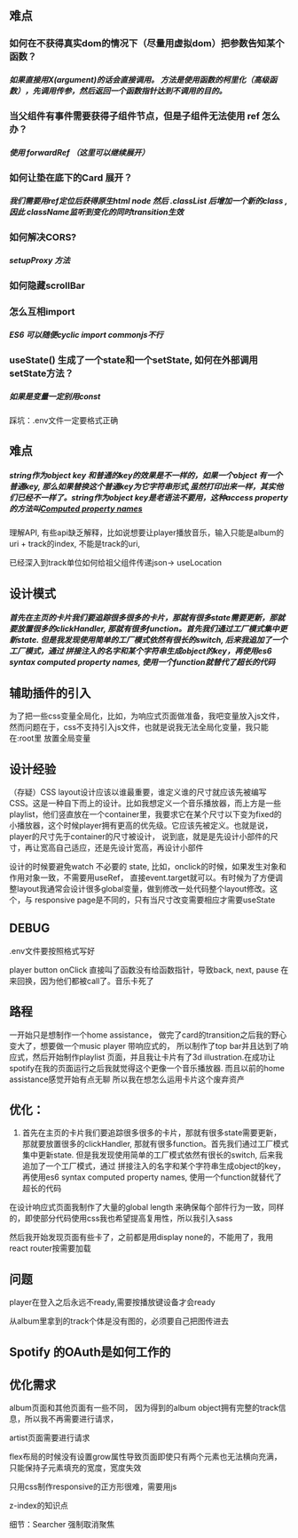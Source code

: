 ## 难点

### 如何在不获得真实dom的情况下（尽量用虚拟dom）把参数告知某个函数？

##### 如果直接用X(argument)的话会直接调用。 方法是使用函数的柯里化（高级函数），先调用传参，然后返回一个函数指针达到不调用的目的。

### 当父组件有事件需要获得子组件节点，但是子组件无法使用 ref 怎么办？

##### 使用 forwardRef （这里可以继续展开）

### 如何让垫在底下的Card 展开？

##### 我们需要用ref定位后获得原生html node 然后 .classList 后增加一个新的class , 因此 className监听到变化的同时transition生效

### 如何解决CORS?

##### setupProxy 方法

### 如何隐藏scrollBar

### 怎么互相import

##### ES6 可以随便cyclic import commonjs不行

### useState() 生成了一个state和一个setState, 如何在外部调用setState方法？

##### 如果是变量一定别用const

踩坑：.env文件一定要格式正确



## 难点

##### string作为object key 和普通的key的效果是不一样的，如果一个object 有一个普通key, 那么如果替换这个普通key为它字符串形式,虽然打印出来一样，其实他们已经不一样了。string作为object key是老语法不要用，这种access property的方法叫[Computed property names](https://developer.mozilla.org/en-US/docs/Web/JavaScript/Reference/Operators/Object_initializer#computed_property_names)

理解API, 有些api缺乏解释，比如说想要让player播放音乐，输入只能是album的uri + track的index, 不能是track的uri, 

已经深入到track单位如何给祖父组件传递json-> useLocation





## 设计模式

##### 首先在主页的卡片我们要追踪很多很多的卡片，那就有很多state需要更新，那就要放置很多的clickHandler, 那就有很多function。首先我们通过工厂模式集中更新state. 但是我发现使用简单的工厂模式依然有很长的switch, 后来我追加了一个工厂模式，通过 拼接注入的名字和某个字符串生成object的key，再使用es6 syntax computed property names, 使用一个function就替代了超长的代码

## 辅助插件的引入

为了把一些css变量全局化，比如，为响应式页面做准备，我吧变量放入js文件，然而问题在于，css不支持引入js文件，也就是说我无法全局化变量，我只能在:root里 放置全局变量

## 设计经验

（存疑）CSS layout设计应该以谁最重要，谁定义谁的尺寸就应该先被编写CSS。这是一种自下而上的设计。比如我想定义一个音乐播放器，而上方是一些playlist，他们竖直放在一个container里，我要求它在某个尺寸以下变为fixed的小播放器，这个时候player拥有更高的优先级。它应该先被定义。也就是说，player的尺寸先于container的尺寸被设计， 说到底，就是是先设计小部件的尺寸，再让宽高自己适应，还是先设计宽高，再设计小部件

设计的时候要避免watch 不必要的 state, 比如，onclick的时候，如果发生对象和作用对象一致，不需要用useRef， 直接event.target就可以。有时候为了方便调整layout我通常会设计很多global变量，做到修改一处代码整个layout修改。这个，与 responsive page是不同的，只有当尺寸改变需要相应才需要useState



## DEBUG

.env文件要按照格式写好

player button onClick 直接叫了函数没有给函数指针，导致back, next, pause 在来回换，因为他们都被call了。音乐卡死了



## 路程

一开始只是想制作一个home assistance， 做完了card的transition之后我的野心变大了，想要做一个music player 带响应式的， 所以制作了top bar并且达到了响应式，然后开始制作playlist 页面，并且我让卡片有了3d illustration.在成功让spotify在我的页面运行之后我就觉得这个更像一个音乐播放器. 而且以前的home assistance感觉开始有点无聊 所以我在想怎么运用卡片这个废弃资产



## 优化：

1. 首先在主页的卡片我们要追踪很多很多的卡片，那就有很多state需要更新，那就要放置很多的clickHandler, 那就有很多function。首先我们通过工厂模式集中更新state. 但是我发现使用简单的工厂模式依然有很长的switch, 后来我追加了一个工厂模式，通过 拼接注入的名字和某个字符串生成object的key，再使用es6 syntax computed property names, 使用一个function就替代了超长的代码

在设计响应式页面我制作了大量的global length 来确保每个部件行为一致，同样的，即使部分代码使用css我也希望提高复用性，所以我引入sass

然后我开始发现页面有些卡了，之前都是用display none的，不能用了，我用 react router按需要加载

## 问题

player在登入之后永远不ready,需要按播放键设备才会ready

从album里拿到的track个体是没有图的，必须要自己把图传进去



## Spotify 的OAuth是如何工作的



## 优化需求



album页面和其他页面有一些不同， 因为得到的album object拥有完整的track信息，所以我不再需要进行请求，

artist页面需要进行请求

flex布局的时候没有设置grow属性导致页面即使只有两个元素也无法横向充满，只能保持子元素填充的宽度，宽度失效

只用css制作responsive的正方形很难，需要用js

z-index的知识点

细节：Searcher 强制取消聚焦

















